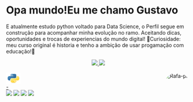 # Opa mundo!Eu me chamo Gustavo
E atualmente estudo python voltado para Data Science, o
Perfil segue em construção para acompanhar minha evolução no ramo. 
Aceitando dicas, oportunidades e trocas de experiencias do mundo digital!
🚀Curiosidade: meu curso original é historia e tenho a ambição de usar progamação com educação!🚀


<div align="center">
  <a href="https://github.com/GustavoCleon/A1">
  <img height="180em" src="https://github-readme-stats.vercel.app/api?username=28062418&show_icons=true&theme=dracula&include_all_commits=true&count_private=true"/>
  <img height="180em" src="https://github-readme-stats.vercel.app/api/top-langs/?username=28062418&layout=compact&langs_count=7&theme=dracula"/>
</div>
  <div style="display: inline_block"><br>
  <img align="center" alt="Rafa-Python" height="30" width="40" src="https://raw.githubusercontent.com/devicons/devicon/master/icons/python/python-original.svg">
  
  <img align="right" alt="Rafa-pic" height="150" style="border-radius:50px;" src="https://i.pinimg.com/originals/00/2d/7e/002d7e638fb463fb7a266f5ffc7ac47d.gif?width=676&height=676">
    
</div>
  -
  
  
<div> 
  <a href="https://www.instagram.com/k.indgusta/" target="_blank"><img src="https://img.shields.io/badge/-Instagram-%23E4405F?style=for-the-badge&logo=instagram&logoColor=white" target="_blank"></a>
 <a href="https://discord.gg/k4hN39cPad" target="_blank"><img src="https://img.shields.io/badge/Discord-7289DA?style=for-the-badge&logo=discord&logoColor=white" target="_blank"></a> 
  <a href = "mailto:gustavocleonmarques@gmail.com"><img src="https://img.shields.io/badge/-Gmail-%23333?style=for-the-badge&logo=gmail&logoColor=white" target="_blank"></a>
  <a href="https://www.linkedin.com/in/gustavocleom213789223" target="_blank"><img src="https://img.shields.io/badge/-LinkedIn-%230077B5?style=for-the-badge&logo=linkedin&logoColor=white" target="_blank"></a> 
 
</div>

